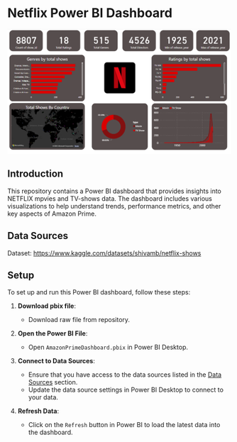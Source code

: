 # Netflix Power BI Dashboard
![Dashboard Screenshot](https://github.com/1505-Riya/netFlix/blob/master/dashboard.png)


## Introduction

This repository contains a Power BI dashboard that provides insights into NETFLIX mpvies and TV-shows data. 
The dashboard includes various visualizations to help understand trends, performance metrics, and other key aspects of Amazon Prime.

## Data Sources
Dataset: https://www.kaggle.com/datasets/shivamb/netflix-shows

## Setup

To set up and run this Power BI dashboard, follow these steps:

1. **Download pbix file**:
    - Download raw file from repository.
      
2. **Open the Power BI File**:
    - Open `AmazonPrimeDashboard.pbix` in Power BI Desktop.

3. **Connect to Data Sources**:
    - Ensure that you have access to the data sources listed in the [Data Sources](#data-sources) section.
    - Update the data source settings in Power BI Desktop to connect to your data.

4. **Refresh Data**:
    - Click on the `Refresh` button in Power BI to load the latest data into the dashboard.

